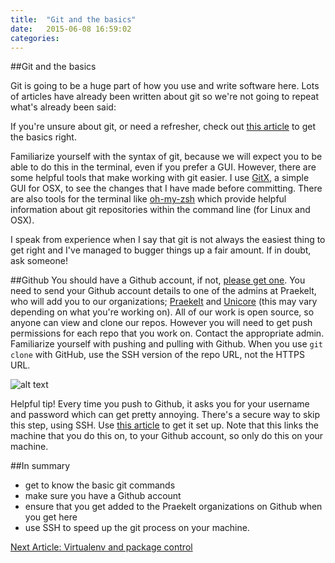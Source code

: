 ```yaml
---
title:  "Git and the basics"
date:   2015-06-08 16:59:02
categories:
---
```


##Git and the basics

Git is going to be a huge part of how you use and write software here. Lots of articles have already been written about git so we're not going to repeat what's already been said:

If you're unsure about git, or need a refresher, check out [this article](http://alistapart.com/article/get-started-with-git) to get the basics right.

Familiarize yourself with the syntax of git, because we will expect you to be able to do this in the terminal, even if you prefer a GUI. However, there are some helpful tools that make working with git easier. I use [GitX](http://gitx.frim.nl/), a simple GUI for OSX, to see the changes that I have made before committing. There are also tools for the terminal like [oh-my-zsh](http://ohmyz.sh/) which provide helpful information about git repositories within the command line (for Linux and OSX).

I speak from experience when I say that git is not always the easiest thing to get right and I've managed to bugger things up a fair amount. If in doubt, ask someone!

##Github
You should have a Github account, if not, [please get one](https://github.com/join). You need to send your Github account details to one of the admins at Praekelt, who will add you to our organizations; [Praekelt](https://github.com/praekelt/) and [Unicore](https://github.com/universalcore/) (this may vary depending on what you're working on). All of our work is open source, so anyone can view and clone our repos. However you will need to get push permissions for each repo that you work on. Contact the appropriate admin. Familiarize yourself with pushing and pulling with Github. When you use `git clone` with GitHub, use the SSH version of the repo URL, not the HTTPS URL.

![alt text](/wow/resources/githubclone.jpg "Title")

Helpful tip! Every time you push to Github, it asks you for your username and password which can get pretty annoying. There's a secure way to skip this step, using SSH. Use [this article](https://help.github.com/articles/generating-ssh-keys/) to get it set up. Note that this links the machine that you do this on, to your Github account, so only do this on your machine.

##In summary

- get to know the basic git commands
- make sure you have a Github account
- ensure that you get added to the Praekelt organizations on Github when you get here
- use SSH to speed up the git process on your machine.

[Next Article: Virtualenv and package control](http://nathanbegbie.github.io/wow/2015/06/10/virtualenv.html)